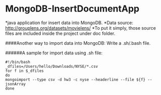 # MongoDB-InsertDocumentApp
*java application for insert data into MongoDB.
*Data source: http://grouplens.org/datasets/movielens/
*To put it simply, those source files are included inside the project under doc folder.

####Another way to import data into MongoDB: 
Write a .sh/.bash file.

######A sample for import data using .sh file:
```
#!/bin/bash
_dfiles=/Users/hello/Downloads/NYSE/*.csv
for f in $_dfiles
do
mongoimport --type csv -d hw3 -c nyse --headerline --file ${f} --jsonArray
done
```
